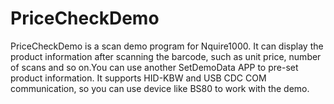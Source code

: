 # PriceCheckDemo
PriceCheckDemo is a scan demo program for Nquire1000.
It can display the product information after scanning the barcode, such as unit price, number of scans and so on.You can use another SetDemoData APP to pre-set product information.
It supports HID-KBW and USB CDC COM communication, so you can use device like BS80 to work with the demo.
